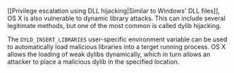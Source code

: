 [[Privilege escalation using DLL hijacking|Similar to Windows' DLL files]], OS X is also vulnerable to dynamic library attacks. This can include several legitimate methods, but one of the most common is called dylib hijacking.

The `DYLD_INSERT_LIBRARIES` user-specific environment variable can be used to automatically load malicious libraries into a terget running process. OS X allows the loading of weak dylibs dynamically, which in turn allows an attacker to place a malicious dylib in the specified location.